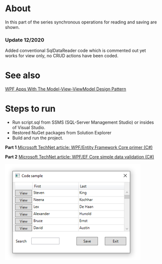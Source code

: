 # About

In this part of the series synchronous operations for reading and saving are shown.

### Update 12/2020

Added conventional SqlDataReader code which is commented out yet works for view only, no CRUD actions have been coded.

# See also
[WPF Apps With The Model-View-ViewModel Design Pattern](https://docs.microsoft.com/en-us/archive/msdn-magazine/2009/february/patterns-wpf-apps-with-the-model-view-viewmodel-design-pattern)

# Steps to run

- Run script.sql from SSMS (SQL-Server Management Studio) or insides of Visual Studio.
- Restored NuGet packages from Solution Explorer
- Build and run the project. 

**Part 1** [Microsoft TechNet article: WPF/Entity Framework Core primer (C#)](https://social.technet.microsoft.com/wiki/contents/articles/53914.wpfentity-framework-core-primer-c.aspx)

**Part 2** [Microsoft TechNet article: WPF/EF Core simple data validation (C#)](https://social.technet.microsoft.com/wiki/contents/articles/53915.wpfef-core-simple-data-validation-c.aspx)

![screenshot](assets/Grid2.png)